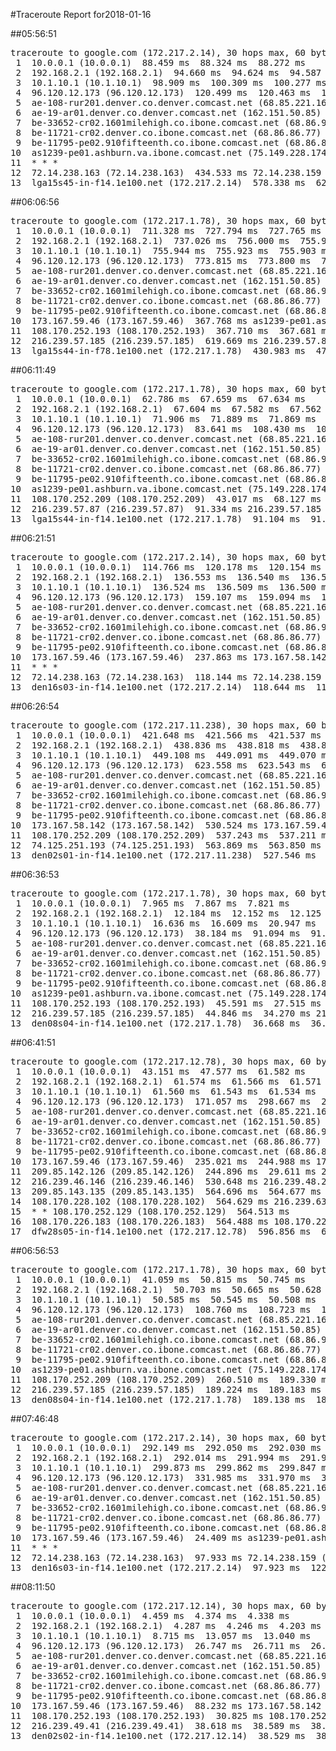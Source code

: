 #Traceroute Report for2018-01-16

##05:56:51

<p><pre><samp>traceroute to google.com (172.217.2.14), 30 hops max, 60 byte packets
 1  10.0.0.1 (10.0.0.1)  88.459 ms  88.324 ms  88.272 ms
 2  192.168.2.1 (192.168.2.1)  94.660 ms  94.624 ms  94.587 ms
 3  10.1.10.1 (10.1.10.1)  98.909 ms  100.309 ms  100.277 ms
 4  96.120.12.173 (96.120.12.173)  120.499 ms  120.463 ms  120.429 ms
 5  ae-108-rur201.denver.co.denver.comcast.net (68.85.221.161)  120.403 ms  141.844 ms  141.811 ms
 6  ae-19-ar01.denver.co.denver.comcast.net (162.151.50.85)  141.764 ms  20.914 ms  20.824 ms
 7  be-33652-cr02.1601milehigh.co.ibone.comcast.net (68.86.92.121)  23.325 ms  63.512 ms  67.704 ms
 8  be-11721-cr02.denver.co.ibone.comcast.net (68.86.86.77)  84.180 ms  95.137 ms  88.490 ms
 9  be-11795-pe02.910fifteenth.co.ibone.comcast.net (68.86.83.6)  95.059 ms  95.020 ms  94.982 ms
10  as1239-pe01.ashburn.va.ibone.comcast.net (75.149.228.174)  94.922 ms 173.167.58.142 (173.167.58.142)  99.385 ms 173.167.59.46 (173.167.59.46)  431.430 ms
11  * * *
12  72.14.238.163 (72.14.238.163)  434.533 ms 72.14.238.159 (72.14.238.159)  438.689 ms  571.745 ms
13  lga15s45-in-f14.1e100.net (172.217.2.14)  578.338 ms  622.246 ms  780.124 ms</samp></pre></p>

##06:06:56

<p><pre><samp>traceroute to google.com (172.217.1.78), 30 hops max, 60 byte packets
 1  10.0.0.1 (10.0.0.1)  711.328 ms  727.794 ms  727.765 ms
 2  192.168.2.1 (192.168.2.1)  737.026 ms  756.000 ms  755.973 ms
 3  10.1.10.1 (10.1.10.1)  755.944 ms  755.923 ms  755.903 ms
 4  96.120.12.173 (96.120.12.173)  773.815 ms  773.800 ms  773.784 ms
 5  ae-108-rur201.denver.co.denver.comcast.net (68.85.221.161)  755.257 ms  755.239 ms  778.096 ms
 6  ae-19-ar01.denver.co.denver.comcast.net (162.151.50.85)  797.721 ms  390.895 ms  332.369 ms
 7  be-33652-cr02.1601milehigh.co.ibone.comcast.net (68.86.92.121)  361.236 ms  361.207 ms  361.187 ms
 8  be-11721-cr02.denver.co.ibone.comcast.net (68.86.86.77)  361.169 ms  361.137 ms  361.119 ms
 9  be-11795-pe02.910fifteenth.co.ibone.comcast.net (68.86.83.6)  361.106 ms  361.085 ms  361.050 ms
10  173.167.59.46 (173.167.59.46)  367.768 ms as1239-pe01.ashburn.va.ibone.comcast.net (75.149.228.174)  345.218 ms 173.167.59.46 (173.167.59.46)  367.724 ms
11  108.170.252.193 (108.170.252.193)  367.710 ms  367.681 ms 108.170.252.209 (108.170.252.209)  367.584 ms
12  216.239.57.185 (216.239.57.185)  619.669 ms 216.239.57.87 (216.239.57.87)  741.818 ms  471.637 ms
13  lga15s44-in-f78.1e100.net (172.217.1.78)  430.983 ms  471.629 ms  471.617 ms</samp></pre></p>

##06:11:49

<p><pre><samp>traceroute to google.com (172.217.1.78), 30 hops max, 60 byte packets
 1  10.0.0.1 (10.0.0.1)  62.786 ms  67.659 ms  67.634 ms
 2  192.168.2.1 (192.168.2.1)  67.604 ms  67.582 ms  67.562 ms
 3  10.1.10.1 (10.1.10.1)  71.906 ms  71.889 ms  71.869 ms
 4  96.120.12.173 (96.120.12.173)  83.641 ms  108.430 ms  108.410 ms
 5  ae-108-rur201.denver.co.denver.comcast.net (68.85.221.161)  96.990 ms  108.350 ms  108.329 ms
 6  ae-19-ar01.denver.co.denver.comcast.net (162.151.50.85)  96.924 ms  27.420 ms  74.805 ms
 7  be-33652-cr02.1601milehigh.co.ibone.comcast.net (68.86.92.121)  70.267 ms  70.231 ms  104.329 ms
 8  be-11721-cr02.denver.co.ibone.comcast.net (68.86.86.77)  104.310 ms  104.291 ms  104.270 ms
 9  be-11795-pe02.910fifteenth.co.ibone.comcast.net (68.86.83.6)  108.489 ms  38.974 ms  43.140 ms
10  as1239-pe01.ashburn.va.ibone.comcast.net (75.149.228.174)  44.665 ms 173.167.59.46 (173.167.59.46)  44.637 ms 173.167.58.142 (173.167.58.142)  68.174 ms
11  108.170.252.209 (108.170.252.209)  43.017 ms  68.127 ms  68.102 ms
12  216.239.57.87 (216.239.57.87)  91.334 ms 216.239.57.185 (216.239.57.185)  91.209 ms  91.160 ms
13  lga15s44-in-f14.1e100.net (172.217.1.78)  91.104 ms  91.064 ms  91.031 ms</samp></pre></p>

##06:21:51

<p><pre><samp>traceroute to google.com (172.217.2.14), 30 hops max, 60 byte packets
 1  10.0.0.1 (10.0.0.1)  114.766 ms  120.178 ms  120.154 ms
 2  192.168.2.1 (192.168.2.1)  136.553 ms  136.540 ms  136.536 ms
 3  10.1.10.1 (10.1.10.1)  136.524 ms  136.509 ms  136.500 ms
 4  96.120.12.173 (96.120.12.173)  159.107 ms  159.094 ms  169.173 ms
 5  ae-108-rur201.denver.co.denver.comcast.net (68.85.221.161)  163.387 ms  169.146 ms  169.137 ms
 6  ae-19-ar01.denver.co.denver.comcast.net (162.151.50.85)  181.355 ms  211.030 ms  238.052 ms
 7  be-33652-cr02.1601milehigh.co.ibone.comcast.net (68.86.92.121)  238.047 ms  238.019 ms  237.999 ms
 8  be-11721-cr02.denver.co.ibone.comcast.net (68.86.86.77)  237.981 ms  237.964 ms  237.944 ms
 9  be-11795-pe02.910fifteenth.co.ibone.comcast.net (68.86.83.6)  237.916 ms  237.895 ms  237.874 ms
10  173.167.59.46 (173.167.59.46)  237.863 ms 173.167.58.142 (173.167.58.142)  237.854 ms 173.167.59.46 (173.167.59.46)  237.829 ms
11  * * *
12  72.14.238.163 (72.14.238.163)  118.144 ms 72.14.238.159 (72.14.238.159)  118.085 ms  118.682 ms
13  den16s03-in-f14.1e100.net (172.217.2.14)  118.644 ms  118.619 ms  119.255 ms</samp></pre></p>

##06:26:54

<p><pre><samp>traceroute to google.com (172.217.11.238), 30 hops max, 60 byte packets
 1  10.0.0.1 (10.0.0.1)  421.648 ms  421.566 ms  421.537 ms
 2  192.168.2.1 (192.168.2.1)  438.836 ms  438.818 ms  438.811 ms
 3  10.1.10.1 (10.1.10.1)  449.108 ms  449.091 ms  449.070 ms
 4  96.120.12.173 (96.120.12.173)  623.558 ms  623.543 ms  623.473 ms
 5  ae-108-rur201.denver.co.denver.comcast.net (68.85.221.161)  469.740 ms  486.170 ms  486.159 ms
 6  ae-19-ar01.denver.co.denver.comcast.net (162.151.50.85)  486.131 ms  597.135 ms  597.089 ms
 7  be-33652-cr02.1601milehigh.co.ibone.comcast.net (68.86.92.121)  597.053 ms  520.997 ms  520.908 ms
 8  be-11721-cr02.denver.co.ibone.comcast.net (68.86.86.77)  520.894 ms  520.891 ms  520.853 ms
 9  be-11795-pe02.910fifteenth.co.ibone.comcast.net (68.86.83.6)  520.819 ms  520.799 ms  525.005 ms
10  173.167.58.142 (173.167.58.142)  530.524 ms 173.167.59.46 (173.167.59.46)  524.979 ms 173.167.58.142 (173.167.58.142)  537.266 ms
11  108.170.252.209 (108.170.252.209)  537.243 ms  537.211 ms 108.170.252.193 (108.170.252.193)  556.428 ms
12  74.125.251.193 (74.125.251.193)  563.869 ms  563.850 ms  518.633 ms
13  den02s01-in-f14.1e100.net (172.217.11.238)  527.546 ms  527.500 ms  527.484 ms</samp></pre></p>

##06:36:53

<p><pre><samp>traceroute to google.com (172.217.1.78), 30 hops max, 60 byte packets
 1  10.0.0.1 (10.0.0.1)  7.965 ms  7.867 ms  7.821 ms
 2  192.168.2.1 (192.168.2.1)  12.184 ms  12.152 ms  12.125 ms
 3  10.1.10.1 (10.1.10.1)  16.636 ms  16.609 ms  20.947 ms
 4  96.120.12.173 (96.120.12.173)  38.184 ms  91.094 ms  91.071 ms
 5  ae-108-rur201.denver.co.denver.comcast.net (68.85.221.161)  79.429 ms  79.411 ms  79.385 ms
 6  ae-19-ar01.denver.co.denver.comcast.net (162.151.50.85)  108.839 ms  40.725 ms  40.629 ms
 7  be-33652-cr02.1601milehigh.co.ibone.comcast.net (68.86.92.121)  40.353 ms  21.293 ms  25.402 ms
 8  be-11721-cr02.denver.co.ibone.comcast.net (68.86.86.77)  25.363 ms  29.704 ms  29.668 ms
 9  be-11795-pe02.910fifteenth.co.ibone.comcast.net (68.86.83.6)  29.632 ms  29.598 ms  29.552 ms
10  as1239-pe01.ashburn.va.ibone.comcast.net (75.149.228.174)  39.183 ms 173.167.59.46 (173.167.59.46)  34.765 ms  39.107 ms
11  108.170.252.193 (108.170.252.193)  45.591 ms  27.515 ms 108.170.252.209 (108.170.252.209)  34.344 ms
12  216.239.57.185 (216.239.57.185)  44.846 ms  34.270 ms 216.239.57.87 (216.239.57.87)  36.752 ms
13  den08s04-in-f14.1e100.net (172.217.1.78)  36.668 ms  36.630 ms  36.599 ms</samp></pre></p>

##06:41:51

<p><pre><samp>traceroute to google.com (172.217.12.78), 30 hops max, 60 byte packets
 1  10.0.0.1 (10.0.0.1)  43.151 ms  47.577 ms  61.582 ms
 2  192.168.2.1 (192.168.2.1)  61.574 ms  61.566 ms  61.571 ms
 3  10.1.10.1 (10.1.10.1)  61.560 ms  61.543 ms  61.534 ms
 4  96.120.12.173 (96.120.12.173)  171.057 ms  298.667 ms  298.644 ms
 5  ae-108-rur201.denver.co.denver.comcast.net (68.85.221.161)  270.357 ms  298.598 ms  302.968 ms
 6  ae-19-ar01.denver.co.denver.comcast.net (162.151.50.85)  298.573 ms  23.894 ms  186.686 ms
 7  be-33652-cr02.1601milehigh.co.ibone.comcast.net (68.86.92.121)  246.449 ms  246.396 ms  246.387 ms
 8  be-11721-cr02.denver.co.ibone.comcast.net (68.86.86.77)  246.350 ms  246.313 ms  246.287 ms
 9  be-11795-pe02.910fifteenth.co.ibone.comcast.net (68.86.83.6)  246.236 ms  246.200 ms  246.167 ms
10  173.167.59.46 (173.167.59.46)  235.021 ms  244.988 ms 173.167.58.142 (173.167.58.142)  244.954 ms
11  209.85.142.126 (209.85.142.126)  244.896 ms  29.611 ms 209.85.142.124 (209.85.142.124)  29.494 ms
12  216.239.46.146 (216.239.46.146)  530.648 ms 216.239.48.211 (216.239.48.211)  509.841 ms 216.239.46.146 (216.239.46.146)  530.544 ms
13  209.85.143.135 (209.85.143.135)  564.696 ms  564.677 ms  564.655 ms
14  108.170.228.102 (108.170.228.102)  564.629 ms 216.239.63.206 (216.239.63.206)  564.610 ms 108.170.228.78 (108.170.228.78)  564.582 ms
15  * * 108.170.252.129 (108.170.252.129)  564.513 ms
16  108.170.226.183 (108.170.226.183)  564.488 ms 108.170.226.109 (108.170.226.109)  564.463 ms  516.014 ms
17  dfw28s05-in-f14.1e100.net (172.217.12.78)  596.856 ms  645.733 ms  645.672 ms</samp></pre></p>

##06:56:53

<p><pre><samp>traceroute to google.com (172.217.1.78), 30 hops max, 60 byte packets
 1  10.0.0.1 (10.0.0.1)  41.059 ms  50.815 ms  50.745 ms
 2  192.168.2.1 (192.168.2.1)  50.703 ms  50.665 ms  50.628 ms
 3  10.1.10.1 (10.1.10.1)  50.585 ms  50.545 ms  50.508 ms
 4  96.120.12.173 (96.120.12.173)  108.760 ms  108.723 ms  108.689 ms
 5  ae-108-rur201.denver.co.denver.comcast.net (68.85.221.161)  109.591 ms  163.366 ms  188.779 ms
 6  ae-19-ar01.denver.co.denver.comcast.net (162.151.50.85)  351.009 ms  321.878 ms  248.454 ms
 7  be-33652-cr02.1601milehigh.co.ibone.comcast.net (68.86.92.121)  67.698 ms  92.393 ms  92.392 ms
 8  be-11721-cr02.denver.co.ibone.comcast.net (68.86.86.77)  92.388 ms  92.385 ms  92.381 ms
 9  be-11795-pe02.910fifteenth.co.ibone.comcast.net (68.86.83.6)  92.378 ms  93.240 ms  102.852 ms
10  as1239-pe01.ashburn.va.ibone.comcast.net (75.149.228.174)  260.594 ms 173.167.58.142 (173.167.58.142)  260.567 ms 173.167.59.46 (173.167.59.46)  260.519 ms
11  108.170.252.209 (108.170.252.209)  260.510 ms  189.330 ms 108.170.252.193 (108.170.252.193)  189.249 ms
12  216.239.57.185 (216.239.57.185)  189.224 ms  189.183 ms  189.191 ms
13  den08s04-in-f14.1e100.net (172.217.1.78)  189.138 ms  189.115 ms  189.074 ms</samp></pre></p>

##07:46:48

<p><pre><samp>traceroute to google.com (172.217.2.14), 30 hops max, 60 byte packets
 1  10.0.0.1 (10.0.0.1)  292.149 ms  292.050 ms  292.030 ms
 2  192.168.2.1 (192.168.2.1)  292.014 ms  291.994 ms  291.978 ms
 3  10.1.10.1 (10.1.10.1)  299.873 ms  299.862 ms  299.847 ms
 4  96.120.12.173 (96.120.12.173)  331.985 ms  331.970 ms  331.957 ms
 5  ae-108-rur201.denver.co.denver.comcast.net (68.85.221.161)  326.670 ms  327.461 ms  327.449 ms
 6  ae-19-ar01.denver.co.denver.comcast.net (162.151.50.85)  331.717 ms  31.156 ms  36.487 ms
 7  be-33652-cr02.1601milehigh.co.ibone.comcast.net (68.86.92.121)  113.142 ms  119.272 ms  113.084 ms
 8  be-11721-cr02.denver.co.ibone.comcast.net (68.86.86.77)  119.214 ms  43.012 ms  42.906 ms
 9  be-11795-pe02.910fifteenth.co.ibone.comcast.net (68.86.83.6)  42.875 ms  42.840 ms  42.809 ms
10  173.167.59.46 (173.167.59.46)  24.409 ms as1239-pe01.ashburn.va.ibone.comcast.net (75.149.228.174)  42.651 ms 173.167.58.142 (173.167.58.142)  42.613 ms
11  * * *
12  72.14.238.163 (72.14.238.163)  97.933 ms 72.14.238.159 (72.14.238.159)  89.316 ms  93.664 ms
13  den16s03-in-f14.1e100.net (172.217.2.14)  97.923 ms  122.547 ms  75.174 ms</samp></pre></p>

##08:11:50

<p><pre><samp>traceroute to google.com (172.217.12.14), 30 hops max, 60 byte packets
 1  10.0.0.1 (10.0.0.1)  4.459 ms  4.374 ms  4.338 ms
 2  192.168.2.1 (192.168.2.1)  4.287 ms  4.246 ms  4.203 ms
 3  10.1.10.1 (10.1.10.1)  8.715 ms  13.057 ms  13.040 ms
 4  96.120.12.173 (96.120.12.173)  26.747 ms  26.711 ms  26.668 ms
 5  ae-108-rur201.denver.co.denver.comcast.net (68.85.221.161)  31.026 ms  30.998 ms  30.978 ms
 6  ae-19-ar01.denver.co.denver.comcast.net (162.151.50.85)  62.052 ms  35.265 ms  35.150 ms
 7  be-33652-cr02.1601milehigh.co.ibone.comcast.net (68.86.92.121)  35.098 ms  39.290 ms  85.182 ms
 8  be-11721-cr02.denver.co.ibone.comcast.net (68.86.86.77)  85.153 ms  97.856 ms  97.748 ms
 9  be-11795-pe02.910fifteenth.co.ibone.comcast.net (68.86.83.6)  97.687 ms  97.664 ms  97.629 ms
10  173.167.59.46 (173.167.59.46)  88.232 ms 173.167.58.142 (173.167.58.142)  30.916 ms as1239-pe01.ashburn.va.ibone.comcast.net (75.149.228.174)  28.648 ms
11  108.170.252.193 (108.170.252.193)  30.825 ms 108.170.252.209 (108.170.252.209)  38.666 ms  38.648 ms
12  216.239.49.41 (216.239.49.41)  38.618 ms  38.589 ms  38.568 ms
13  den02s02-in-f14.1e100.net (172.217.12.14)  38.529 ms  38.502 ms  59.346 ms</samp></pre></p>

